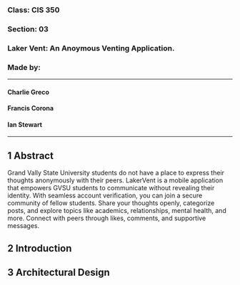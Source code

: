 ### Class: CIS 350
### Section: 03
### Laker Vent: An Anoymous Venting Application.
### Made by:
___
#### Charlie Greco
#### Francis Corona
#### Ian Stewart
___
## 1 Abstract
Grand Vally State University students do not have a place to express their thoughts anonymously with their peers. LakerVent is a mobile application that empowers GVSU students to communicate without revealing their identity. With seamless account verification, you can join a secure community of fellow students. Share your thoughts openly, categorize posts, and explore topics like academics, relationships, mental health, and more. Connect with peers through likes, comments, and supportive messages.

## 2 Introduction

## 3 Architectural Design



